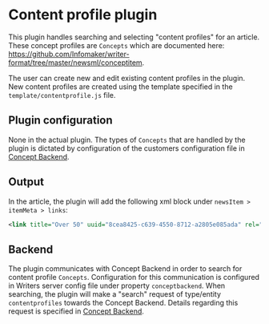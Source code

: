 # Content profile plugin
This plugin handles searching and selecting "content profiles" for an article. These concept profiles are `Concepts` which
are documented here: https://github.com/Infomaker/writer-format/tree/master/newsml/conceptitem.

The user can create new and edit existing content profiles in the plugin. New content profiles are created using
the template specified in the `template/contentprofile.js` file.

## Plugin configuration
None in the actual plugin. The types of `Concepts` that are handled by the plugin is dictated by configuration of the
customers configuration file in [Concept Backend](https://bitbucket.org/infomaker/concepts-backend).

## Output
In the article, the plugin will add the following xml block under `newsItem > itemMeta > links`:
```xml
<link title="Over 50" uuid="8cea8425-c639-4550-8712-a2805e085ada" rel="subject" type="x-im/content-profile"/>
```

## Backend
The plugin communicates with Concept Backend in order to search for content profile `Concepts`. Configuration for this
communication is configured in Writers server config file under property `conceptbackend`. When searching, the plugin 
will make a "search" request of type/entity `contentprofiles` towards the Concept Backend. Details regarding this request 
is specified in [Concept Backend](https://bitbucket.org/infomaker/concepts-backend).